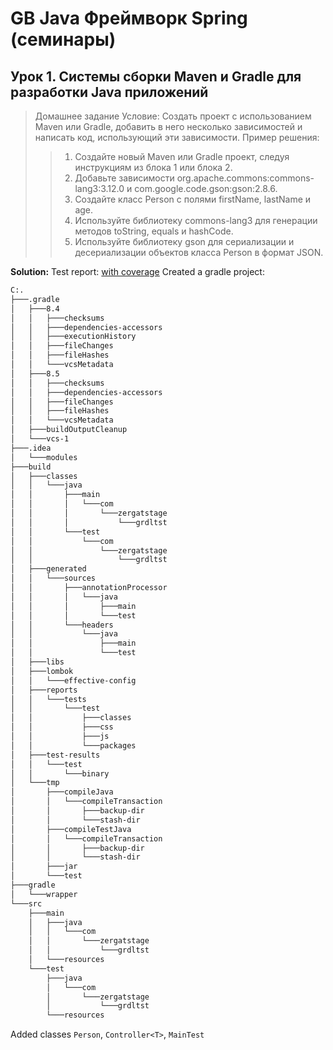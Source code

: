 # GB Java Фреймворк Spring (семинары)
## Урок 1. Системы сборки Maven и Gradle для разработки Java приложений

> Домашнее задание
Условие:
Создать проект с использованием Maven или Gradle, добавить в него несколько зависимостей и написать код, использующий эти зависимости.
Пример решения:
>>1. Создайте новый Maven или Gradle проект, следуя инструкциям из блока 1 или блока 2.
>>1. Добавьте зависимости org.apache.commons:commons-lang3:3.12.0 и com.google.code.gson:gson:2.8.6.
>>1. Создайте класс Person с полями firstName, lastName и age.
>>1. Используйте библиотеку commons-lang3 для генерации методов toString, equals и hashCode.
>>1. Используйте библиотеку gson для сериализации и десериализации объектов класса Person в формат JSON.  

**Solution:** 
Test report: [with coverage](htmlReport/index.html)
Created a gradle project:
```bash  
C:.
├───.gradle
│   ├───8.4
│   │   ├───checksums
│   │   ├───dependencies-accessors
│   │   ├───executionHistory
│   │   ├───fileChanges
│   │   ├───fileHashes
│   │   └───vcsMetadata
│   ├───8.5
│   │   ├───checksums
│   │   ├───dependencies-accessors
│   │   ├───fileChanges
│   │   ├───fileHashes
│   │   └───vcsMetadata
│   ├───buildOutputCleanup
│   └───vcs-1
├───.idea
│   └───modules
├───build
│   ├───classes
│   │   └───java
│   │       ├───main
│   │       │   └───com
│   │       │       └───zergatstage
│   │       │           └───grdltst
│   │       └───test
│   │           └───com
│   │               └───zergatstage
│   │                   └───grdltst
│   ├───generated
│   │   └───sources
│   │       ├───annotationProcessor
│   │       │   └───java
│   │       │       ├───main
│   │       │       └───test
│   │       └───headers
│   │           └───java
│   │               ├───main
│   │               └───test
│   ├───libs
│   ├───lombok
│   │   └───effective-config
│   ├───reports
│   │   └───tests
│   │       └───test
│   │           ├───classes
│   │           ├───css
│   │           ├───js
│   │           └───packages
│   ├───test-results
│   │   └───test
│   │       └───binary
│   └───tmp
│       ├───compileJava
│       │   └───compileTransaction
│       │       ├───backup-dir
│       │       └───stash-dir
│       ├───compileTestJava
│       │   └───compileTransaction
│       │       ├───backup-dir
│       │       └───stash-dir
│       ├───jar
│       └───test
├───gradle
│   └───wrapper
└───src
    ├───main
    │   ├───java
    │   │   └───com
    │   │       └───zergatstage
    │   │           └───grdltst
    │   └───resources
    └───test
        ├───java
        │   └───com
        │       └───zergatstage
        │           └───grdltst
        └───resources
```

Added classes ```Person```, ```Controller<T>```, ```MainTest```
